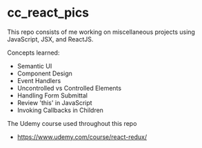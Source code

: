 # cc_react_pics

This repo consists of me working on miscellaneous projects using JavaScript, JSX, and ReactJS.

Concepts learned:

-   Semantic UI
-   Component Design
-   Event Handlers
-   Uncontrolled vs Controlled Elements
-   Handling Form Submittal
-   Review 'this' in JavaScript
-   Invoking Callbacks in Children

The Udemy course used throughout this repo

-   https://www.udemy.com/course/react-redux/
